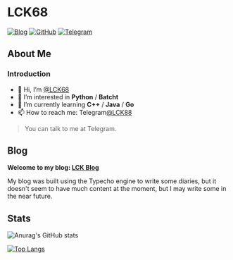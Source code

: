 # LCK68

[![Blog](https://img.shields.io/badge/Blog-ahdark.blog-%231D7EA7.svg?logo=wordpress&logoColor=white)](https://www.tz207.cn/)
[![GitHub](https://img.shields.io/badge/GitHub-AHdark-%2312100E.svg?logo=Github&logoColor=white)](https://github.com/lck68)
[![Telegram](https://img.shields.io/badge/Telegram-LCK88.blog-%26A5E4.svg?logo=Telegram&logoColor=white)](https://t.me/lck88)

## About Me

### Introduction

- 👋 Hi, I’m [@LCK68](https://github/lck68/)
- 👀 I’m interested in **Python** / **Batcht**
- 🌱 I’m currently learning **C++** / **Java** / **Go**
- 📫 How to reach me: Telegram[@LCK88](https://t.me/lck88/)

> You can talk to me at Telegram.

## Blog

**Welcome to my blog: [LCK Blog](https://www.tz207.cn/)**

My blog was built using the Typecho engine to write some diaries, but it doesn't seem to have much content at the moment, but I may write some in the near future.

## Stats

![Anurag's GitHub stats](https://github-readme-stats.vercel.app/api?username=lck68&show_icons=true&theme=default)

[![Top Langs](https://github-readme-stats.vercel.app/api/top-langs/?username=lck68)](https://github.com/anuraghazra/github-readme-stats)
